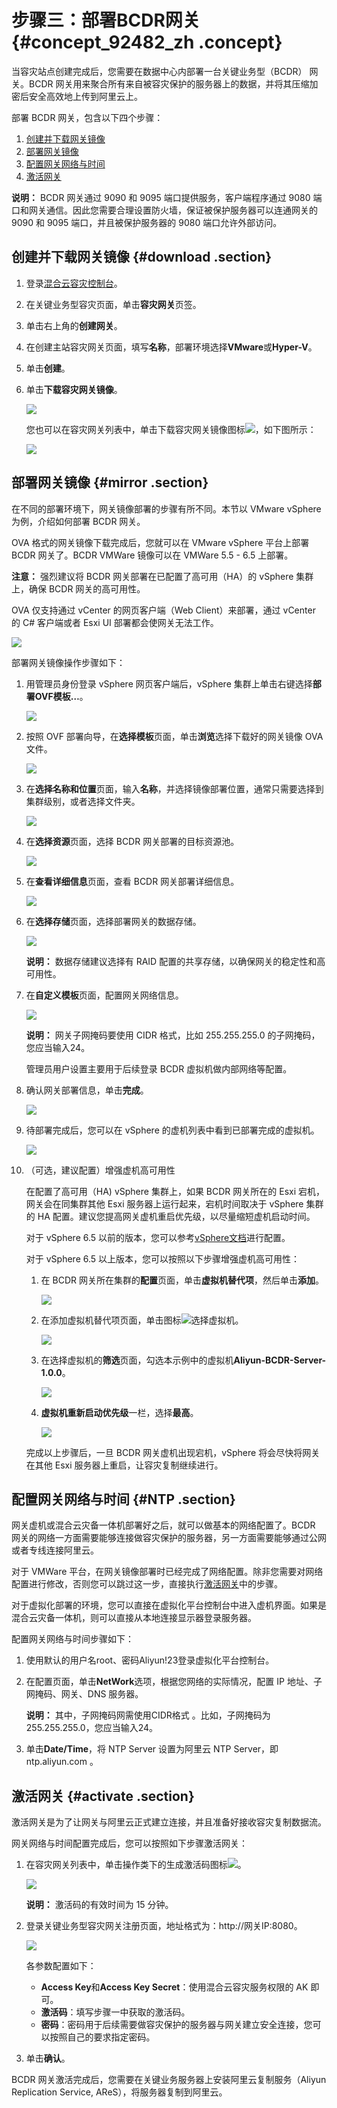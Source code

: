 # 步骤三：部署BCDR网关 {#concept_92482_zh .concept}

当容灾站点创建完成后，您需要在数据中心内部署一台关键业务型（BCDR） 网关。BCDR 网关用来聚合所有来自被容灾保护的服务器上的数据，并将其压缩加密后安全高效地上传到阿里云上。

部署 BCDR 网关，包含以下四个步骤：

1.  [创建并下载网关镜像](#)
2.  [部署网关镜像](#)
3.  [配置网关网络与时间](#)
4.  [激活网关](#)

**说明：** BCDR 网关通过 9090 和 9095 端口提供服务，客户端程序通过 9080 端口和网关通信。因此您需要合理设置防火墙，保证被保护服务器可以连通网关的 9090 和 9095 端口，并且被保护服务器的 9080 端口允许外部访问。

## 创建并下载网关镜像 {#download .section}

1.  登录[混合云容灾控制台](https://hdr.console.aliyun.com)。
2.  在关键业务型容灾页面，单击**容灾网关**页签。
3.  单击右上角的**创建网关**。
4.  在创建主站容灾网关页面，填写**名称**，部署环境选择**VMware**或**Hyper-V**。
5.  单击**创建**。
6.  单击**下载容灾网关镜像**。

    ![](http://static-aliyun-doc.oss-cn-hangzhou.aliyuncs.com/assets/img/64154/154501689833649_zh-CN.png)

    您也可以在容灾网关列表中，单击下载容灾网关镜像图标![](http://static-aliyun-doc.oss-cn-hangzhou.aliyuncs.com/assets/img/64154/154501689833648_zh-CN.png)，如下图所示：

    ![](http://static-aliyun-doc.oss-cn-hangzhou.aliyuncs.com/assets/img/64154/154501689833647_zh-CN.jpg)


## 部署网关镜像 {#mirror .section}

在不同的部署环境下，网关镜像部署的步骤有所不同。本节以 VMware vSphere 为例，介绍如何部署 BCDR 网关。

OVA 格式的网关镜像下载完成后，您就可以在 VMware vSphere 平台上部署 BCDR 网关了。BCDR VMWare 镜像可以在 VMWare 5.5 - 6.5 上部署。

**注意：** 强烈建议将 BCDR 网关部署在已配置了高可用（HA）的 vSphere 集群上，确保 BCDR 网关的高可用性。

OVA 仅支持通过 vCenter 的网页客户端（Web Client）来部署，通过 vCenter 的 C\# 客户端或者 Esxi UI 部署都会使网关无法工作。

![](http://static-aliyun-doc.oss-cn-hangzhou.aliyuncs.com/assets/img/64154/154501689833720_zh-CN.jpg)

部署网关镜像操作步骤如下：

1.  用管理员身份登录 vSphere 网页客户端后，vSphere 集群上单击右键选择**部署OVF模板…**。

    ![](http://static-aliyun-doc.oss-cn-hangzhou.aliyuncs.com/assets/img/64154/154501689833721_zh-CN.png)

2.  按照 OVF 部署向导，在**选择模板**页面，单击**浏览**选择下载好的网关镜像 OVA 文件。

    ![](http://static-aliyun-doc.oss-cn-hangzhou.aliyuncs.com/assets/img/64154/154501689833722_zh-CN.jpg)

3.  在**选择名称和位置**页面，输入**名称**，并选择镜像部署位置，通常只需要选择到集群级别，或者选择文件夹。

    ![](http://static-aliyun-doc.oss-cn-hangzhou.aliyuncs.com/assets/img/64154/154501689833723_zh-CN.jpg)

4.  在**选择资源**页面，选择 BCDR 网关部署的目标资源池。

    ![](http://static-aliyun-doc.oss-cn-hangzhou.aliyuncs.com/assets/img/64154/154501689933724_zh-CN.png)

5.  在**查看详细信息**页面，查看 BCDR 网关部署详细信息。

    ![](http://static-aliyun-doc.oss-cn-hangzhou.aliyuncs.com/assets/img/64154/154501689933725_zh-CN.jpg)

6.  在**选择存储**页面，选择部署网关的数据存储。

    ![](http://static-aliyun-doc.oss-cn-hangzhou.aliyuncs.com/assets/img/64154/154501689933726_zh-CN.png)

    **说明：** 数据存储建议选择有 RAID 配置的共享存储，以确保网关的稳定性和高可用性。

7.  在**自定义模板**页面，配置网关网络信息。

    ![](http://static-aliyun-doc.oss-cn-hangzhou.aliyuncs.com/assets/img/64154/154501689933727_zh-CN.jpg)

    **说明：** 网关子网掩码要使用 CIDR 格式，比如 255.255.255.0 的子网掩码，您应当输入24。

    管理员用户设置主要用于后续登录 BCDR 虚拟机做内部网络等配置。

8.  确认网关部署信息，单击**完成**。

    ![](http://static-aliyun-doc.oss-cn-hangzhou.aliyuncs.com/assets/img/64154/154501689933734_zh-CN.png)

9.  待部署完成后，您可以在 vSphere 的虚机列表中看到已部署完成的虚拟机。

    ![](http://static-aliyun-doc.oss-cn-hangzhou.aliyuncs.com/assets/img/64154/154501689933737_zh-CN.jpg)

10. （可选，建议配置）增强虚机高可用性

    在配置了高可用（HA\) vSphere 集群上，如果 BCDR 网关所在的 Esxi 宕机，网关会在同集群其他 Esxi 服务器上运行起来，宕机时间取决于 vSphere 集群的 HA 配置。建议您提高网关虚机重启优先级，以尽量缩短虚机启动时间。

    对于 vSphere 6.5 以前的版本，您可以参考[vSphere文档](https://pubs.vmware.com/vsphere-50/topic/com.vmware.vsphere.avail.doc_50/GUID-F9C1EBCF-87C5-4FF2-8149-19D2ACF09890.html)进行配置。

    对于 vSphere 6.5 以上版本，您可以按照以下步骤增强虚机高可用性：

    1.  在 BCDR 网关所在集群的**配置**页面，单击**虚拟机替代项**，然后单击**添加**。

        ![](http://static-aliyun-doc.oss-cn-hangzhou.aliyuncs.com/assets/img/64154/154501689933739_zh-CN.jpg)

    2.  在添加虚拟机替代项页面，单击图标![](http://static-aliyun-doc.oss-cn-hangzhou.aliyuncs.com/assets/img/64154/154501689933740_zh-CN.jpg)选择虚拟机。

        ![](http://static-aliyun-doc.oss-cn-hangzhou.aliyuncs.com/assets/img/64154/154501689933745_zh-CN.jpg)

    3.  在选择虚拟机的**筛选**页面，勾选本示例中的虚拟机**Aliyun-BCDR-Server-1.0.0**。

        ![](http://static-aliyun-doc.oss-cn-hangzhou.aliyuncs.com/assets/img/64154/154501689933747_zh-CN.jpg)

    4.  **虚拟机重新启动优先级**一栏，选择**最高**。

        ![](http://static-aliyun-doc.oss-cn-hangzhou.aliyuncs.com/assets/img/64154/154501690033748_zh-CN.jpg)

    完成以上步骤后，一旦 BCDR 网关虚机出现宕机，vSphere 将会尽快将网关在其他 Esxi 服务器上重启，让容灾复制继续进行。


## 配置网关网络与时间 {#NTP .section}

网关虚机或混合云灾备一体机部署好之后，就可以做基本的网络配置了。BCDR 网关的网络一方面需要能够连接做容灾保护的服务器，另一方面需要能够通过公网或者专线连接阿里云。

对于 VMWare 平台，在网关镜像部署时已经完成了网络配置。除非您需要对网络配置进行修改，否则您可以跳过这一步，直接执行[激活网关](#)中的步骤。

对于虚拟化部署的环境，您可以直接在虚拟化平台控制台中进入虚机界面。如果是混合云灾备一体机，则可以直接从本地连接显示器登录服务器。

配置网关网络与时间步骤如下：

1.  使用默认的用户名root、密码Aliyun!23登录虚拟化平台控制台。
2.  在配置页面，单击**NetWork**选项，根据您网络的实际情况，配置 IP 地址、子网掩码、网关、DNS 服务器。

    **说明：** 其中，子网掩码网需使用CIDR格式 。比如，子网掩码为255.255.255.0，您应当输入24。

3.  单击**Date/Time**，将 NTP Server 设置为阿里云 NTP Server，即ntp.aliyun.com 。

## 激活网关 {#activate .section}

激活网关是为了让网关与阿里云正式建立连接，并且准备好接收容灾复制数据流。

网关网络与时间配置完成后，您可以按照如下步骤激活网关：

1.  在容灾网关列表中，单击操作类下的生成激活码图标![](http://static-aliyun-doc.oss-cn-hangzhou.aliyuncs.com/assets/img/64154/154501690033796_zh-CN.jpg)。

    ![](http://static-aliyun-doc.oss-cn-hangzhou.aliyuncs.com/assets/img/64154/154501690033797_zh-CN.jpg)

    **说明：** 激活码的有效时间为 15 分钟。

2.  登录关键业务型容灾网关注册页面，地址格式为：http://网关IP:8080。

    ![](http://static-aliyun-doc.oss-cn-hangzhou.aliyuncs.com/assets/img/64154/154501690033799_zh-CN.png)

    各参数配置如下：

    -   **Access Key**和**Access Key Secret**：使用混合云容灾服务权限的 AK 即可。
    -   **激活码**：填写步骤一中获取的激活码。
    -   **密码**：密码用于后续需要做容灾保护的服务器与网关建立安全连接，您可以按照自己的要求指定密码。
3.  单击**确认**。

BCDR 网关激活完成后，您需要在关键业务服务器上安装阿里云复制服务（Aliyun Replication Service, AReS），将服务器复制到阿里云。

